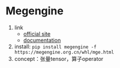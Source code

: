 # Megengine

1. link
   * [official site](https://megengine.org.cn/)
   * [documentation](https://megengine.org.cn/doc/latest/index.html)
2. install: `pip install megengine -f https://megengine.org.cn/whl/mge.html`
3. concept：张量tensor，算子operator

